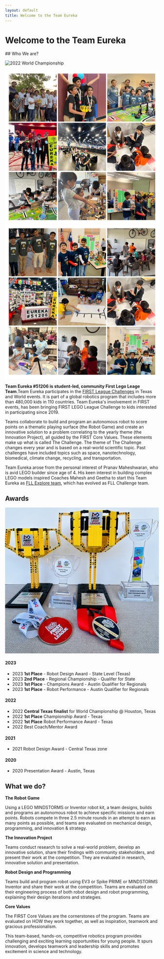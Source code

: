 ```yaml
---
layout: default
title: Welcome to the Team Eureka
---
```





<h1 class="post-title center">Welcome to the Team Eureka</h1>
## Who We are?

![](public/images/FLL-2022-World/IMG_1255.jpeg "2022 World Championship")

![](public/images/FLL-2023/team-COLLAGE-1.jpg "Team")
![](public/images/FLL-2023/team-COLLAGE-2.jpg "Team")

**Team Eureka #51206 is student-led, community First Lego Leage Team**.Team Eureka participates in the <a href="https://firstintexas.org">FIRST League Challenges</a> in Texas and World events. It is part of a global robotics program that includes more than 480,000 kids in 110 countries. Team Eureka's involvement in FIRST events, has been bringing FIRST LEGO League Challenge to kids interested in participating since 2019.

Teams collaborate to build and program an autonomous robot to score points on a thematic playing surface (the Robot Game) and create an innovative solution to a problem correlating to the yearly theme (the Innovation Project), all guided by the FIRST Core Values. These elements make up what is called The Challenge. The theme of The Challenge changes every year and is based on a real-world scientific topic. Past challenges have included topics such as space, nanotechnology, biomedical, climate change, recycling, and transportation.

Team Eureka arose from the personal interest of Pranav Maheshwaran, who is avid LEGO builder since age of 4. His keen interest in building complex LEGO models inspired Coaches Mahesh and Geetha to start this Team Eureka as <a href="/2020">FLL Explore team</a>, which has evolved as FLL Challenge team.

## Awards
<div style="center">
    <img src="/public/images/homepage-trohpy.jpeg"/>
</div>

#### 2023

* 2023 **1st Place** - Robot Design Award - State Level (Texas)
* 2023 **2nd Place** - Regional Championship - Qualifer for State
* 2023 **1st Place** - Champions Award - Austin Qualifier for Regionals
* 2023 **1st Place** - Robot Performance - Austin Qualifier for Regionals

#### 2022

* 2022 **Central Texas finalist** for World Championship @ Houston, Texas
* 2022 **1st Place** Championship Award - Texas
* 2022 **1st Place** Robot Performance Award - Texas
* 2022 Best Coach/Mentor Award

#### 2021

* 2021 Robot Design Award - Central Texas zone

#### 2020

* 2020 Presentation Award - Austin, Texas


## What we do?

**The Robot Game** 

Using a LEGO MINDSTORMS or Inventor robot kit, a team designs, builds and programs an autonomous robot to achieve specific missions and earn points. Robots compete in three 2.5 minute rounds in an attempt to earn as many points as possible, and teams are evaluated on mechanical design, programming, and innovation & strategy.

**The Innovation Project**
 
Teams conduct research to solve a real-world problem, develop an innovative solution, share their findings with community stakeholders, and present their work at the competition. They are evaluated in research, innovative solution and presentation.
    
**Robot Design and Programming**

Teams build and program robot using EV3 or Spike PRIME or MINDSTORMS Inventor and share their work at the competition. Teams are evaluated on their engineering process of both robot design and robot programming, explaining their design iterations and strategies.

**Core Values**    

The FIRST Core Values are the cornerstones of the program. Teams are evaluated on HOW they work together, as well as inspiration, teamwork and gracious professionalism.

This team-based, hands-on, competitive robotics program provides challenging and exciting learning opportunities for young people. It spurs innovation, develops teamwork and leadership skills and promotes excitement in science and technology. 